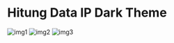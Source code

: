 # Hitung Data IP Dark Theme
![img1](https://user-images.githubusercontent.com/84588706/175483771-5b9b8399-07b4-40e3-aec4-bc29f6b507a6.png)
![img2](https://user-images.githubusercontent.com/84588706/175483788-21fe46a0-f34e-4c51-989e-ea1f52b94131.png)
![img3](https://user-images.githubusercontent.com/84588706/175483802-4b616587-d173-47b1-a747-e00a4c286599.jpg)
